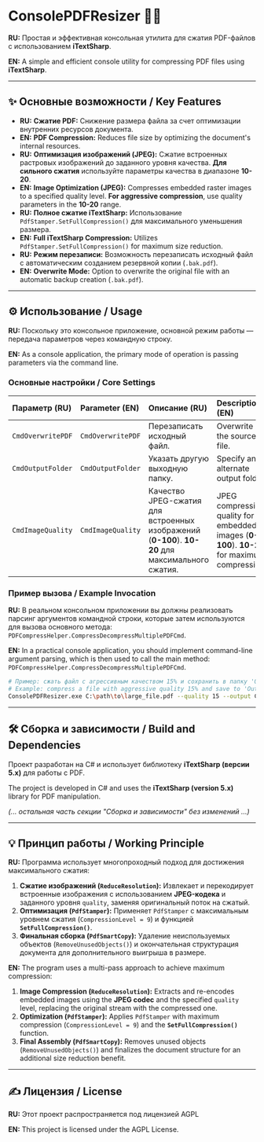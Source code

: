
# ConsolePDFResizer 📄💾

**RU:** Простая и эффективная консольная утилита для сжатия PDF-файлов с использованием **iTextSharp**.

**EN:** A simple and efficient console utility for compressing PDF files using **iTextSharp**.

-----

## ✨ Основные возможности / Key Features

  * **RU:** **Сжатие PDF:** Снижение размера файла за счет оптимизации внутренних ресурсов документа.
  * **EN:** **PDF Compression:** Reduces file size by optimizing the document's internal resources.
  * **RU:** **Оптимизация изображений (JPEG):** Сжатие встроенных растровых изображений до заданного уровня качества. **Для сильного сжатия** используйте параметры качества в диапазоне **10-20**.
  * **EN:** **Image Optimization (JPEG):** Compresses embedded raster images to a specified quality level. **For aggressive compression**, use quality parameters in the **10-20** range.
  * **RU:** **Полное сжатие iTextSharp:** Использование `PdfStamper.SetFullCompression()` для максимального уменьшения размера.
  * **EN:** **Full iTextSharp Compression:** Utilizes `PdfStamper.SetFullCompression()` for maximum size reduction.
  * **RU:** **Режим перезаписи:** Возможность перезаписать исходный файл с автоматическим созданием резервной копии (`.bak.pdf`).
  * **EN:** **Overwrite Mode:** Option to overwrite the original file with an automatic backup creation (`.bak.pdf`).

-----

## ⚙️ Использование / Usage

**RU:** Поскольку это консольное приложение, основной режим работы — передача параметров через командную строку.

**EN:** As a console application, the primary mode of operation is passing parameters via the command line.

### Основные настройки / Core Settings

| Параметр (RU) | Parameter (EN) | Описание (RU) | Description (EN) | Значения |
| :--- | :--- | :--- | :--- | :--- |
| `CmdOverwritePDF` | `CmdOverwritePDF` | Перезаписать исходный файл. | Overwrite the source file. | `true`/`false` |
| `CmdOutputFolder` | `CmdOutputFolder` | Указать другую выходную папку. | Specify an alternate output folder. | Путь к папке / Folder Path |
| `CmdImageQuality` | `CmdImageQuality` | Качество JPEG-сжатия для встроенных изображений (**0-100**). **10-20** для максимального сжатия. | JPEG compression quality for embedded images (**0-100**). **10-20** for maximum compression. | **10-100** (По умолчанию: 80) |

### Пример вызова / Example Invocation

**RU:** В реальном консольном приложении вы должны реализовать парсинг аргументов командной строки, которые затем используются для вызова основного метода: `PDFCompressHelper.CompressDecompressMultiplePDFCmd`.

**EN:** In a practical console application, you should implement command-line argument parsing, which is then used to call the main method: `PDFCompressHelper.CompressDecompressMultiplePDFCmd`.

```bash
# Пример: сжать файл с агрессивным качеством 15% и сохранить в папку 'Output'
# Example: compress a file with aggressive quality 15% and save to 'Output' folder
ConsolePDFResizer.exe C:\path\to\large_file.pdf --quality 15 --output C:\Output
```

-----

## 🛠️ Сборка и зависимости / Build and Dependencies

Проект разработан на C\# и использует библиотеку **iTextSharp (версии 5.x)** для работы с PDF.

The project is developed in C\# and uses the **iTextSharp (version 5.x)** library for PDF manipulation.

*(... остальная часть секции "Сборка и зависимости" без изменений ...)*

-----

## 💡 Принцип работы / Working Principle

**RU:** Программа использует многопроходный подход для достижения максимального сжатия:

1.  **Сжатие изображений (`ReduceResolution`):** Извлекает и перекодирует встроенные изображения с использованием **JPEG-кодека** и заданного уровня `quality`, заменяя оригинальный поток на сжатый.
2.  **Оптимизация (`PdfStamper`):** Применяет `PdfStamper` с максимальным уровнем сжатия (`CompressionLevel = 9`) и функцией **`SetFullCompression()`**.
3.  **Финальная сборка (`PdfSmartCopy`):** Удаление неиспользуемых объектов (`RemoveUnusedObjects()`) и окончательная структурация документа для дополнительного выигрыша в размере.

**EN:** The program uses a multi-pass approach to achieve maximum compression:

1.  **Image Compression (`ReduceResolution`):** Extracts and re-encodes embedded images using the **JPEG codec** and the specified `quality` level, replacing the original stream with the compressed one.
2.  **Optimization (`PdfStamper`):** Applies `PdfStamper` with maximum compression (`CompressionLevel = 9`) and the **`SetFullCompression()`** function.
3.  **Final Assembly (`PdfSmartCopy`):** Removes unused objects (`RemoveUnusedObjects()`) and finalizes the document structure for an additional size reduction benefit.

-----

## ✍️ Лицензия / License

**RU:** Этот проект распространяется под лицензией AGPL 

**EN:** This project is licensed under the AGPL  License.
